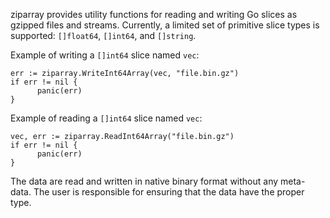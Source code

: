ziparray provides utility functions for reading and writing Go slices
as gzipped files and streams.  Currently, a limited set of primitive
slice types is supported: `[]float64`, `[]int64`, and `[]string`.

Example of writing a `[]int64` slice named `vec`:

```
err := ziparray.WriteInt64Array(vec, "file.bin.gz")
if err != nil {
 	  panic(err)
}
```

Example of reading a `[]int64` slice named `vec`:

```
vec, err := ziparray.ReadInt64Array("file.bin.gz")
if err != nil {
 	  panic(err)
}
```

The data are read and written in native binary format without any
meta-data.  The user is responsible for ensuring that the data have
the proper type.